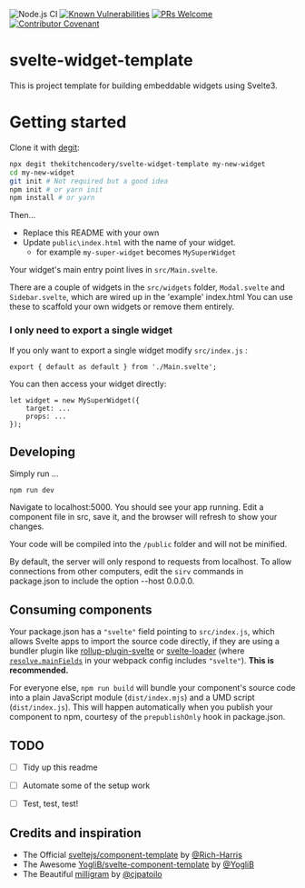 ![Node.js CI](https://github.com/thekitchencodery/svelte-widget-template/workflows/Node.js%20CI/badge.svg?branch=master)
[![Known Vulnerabilities](https://snyk.io/test/github/thekitchencodery/svelte-widget-template/badge.svg?targetFile=package.json)](https://snyk.io/test/github/thekitchencodery/svelte-widget-template?targetFile=package.json)
[![PRs Welcome](https://img.shields.io/badge/PRs-welcome-brightgreen.svg?style=flat-square)](http://makeapullrequest.com)
[![Contributor Covenant](https://img.shields.io/badge/Contributor%20Covenant-v2.0%20adopted-ff69b4.svg)](code_of_conduct.md)


# svelte-widget-template

This is project template for building embeddable widgets using Svelte3. 

# Getting started

Clone it with [degit](https://github.com/Rich-Harris/degit):

```bash
npx degit thekitchencodery/svelte-widget-template my-new-widget
cd my-new-widget
git init # Not required but a good idea
npm init # or yarn init
npm install # or yarn
```
Then...
* Replace this README with your own
* Update `public\index.html` with the name of your widget.
  * for example `my-super-widget` becomes `MySuperWidget`


Your widget's main entry point lives in `src/Main.svelte`. 

There are a couple of widgets in the `src/widgets` folder, `Modal.svelte` and `Sidebar.svelte`, which are wired up in the 'example' index.html
You can use these to scaffold your own widgets or remove them entirely.

### I only need to export a single widget
If you only want to export a single widget modify `src/index.js` :

    export { default as default } from './Main.svelte';

You can then access your widget directly:

    let widget = new MySuperWidget({
        target: ...
        props: ...
    });

## Developing

Simply run ...

`npm run dev`

Navigate to localhost:5000. You should see your app running. Edit a component file in src, save it, and the browser will refresh to show your changes.

Your code will be compiled into the `/public` folder and will not be minified.

By default, the server will only respond to requests from localhost. To allow connections from other computers, edit the `sirv` commands in package.json to include the option --host 0.0.0.0. 


## Consuming components

Your package.json has a `"svelte"` field pointing to `src/index.js`, which allows Svelte apps to import the source code directly, if they are using a bundler plugin like [rollup-plugin-svelte](https://github.com/sveltejs/rollup-plugin-svelte) or [svelte-loader](https://github.com/sveltejs/svelte-loader) (where [`resolve.mainFields`](https://webpack.js.org/configuration/resolve/#resolve-mainfields) in your webpack config includes `"svelte"`). **This is recommended.**

For everyone else, `npm run build` will bundle your component's source code into a plain JavaScript module (`dist/index.mjs`) and a UMD script (`dist/index.js`). This will happen automatically when you publish your component to npm, courtesy of the `prepublishOnly` hook in package.json.


## TODO

* [ ] Tidy up this readme
* [ ] Automate some of the setup work
* [ ] Test, test, test!


## Credits and inspiration
* The Official [sveltejs/component-template](https://github.com/sveltejs/component-template) by [@Rich-Harris](https://github.com/Rich-Harris)
* The Awesome [YogliB/svelte-component-template](https://github.com/YogliB/svelte-component-template) by [@YogliB](https://github.com/YogliB)
* The Beautiful [milligram](https://github.com/milligram/milligram) by [@cjpatoilo](https://github.com/cjpatoilo)
